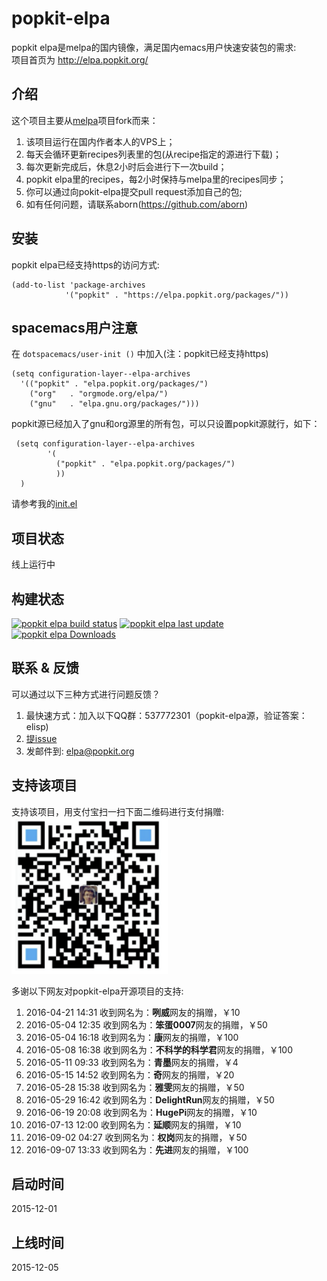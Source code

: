 # popkit-elpa
popkit elpa是melpa的国内镜像，满足国内emacs用户快速安装包的需求:  
项目首页为 http://elpa.popkit.org/

## 介绍
这个项目主要从[melpa](https://github.com/aborn/melpa)项目fork而来：  
1. 该项目运行在国内作者本人的VPS上；  
2. 每天会循环更新recipes列表里的包(从recipe指定的源进行下载)；  
3. 每次更新完成后，休息2小时后会进行下一次build；  
4. popkit elpa里的recipes，每2小时保持与melpa里的recipes同步；  
5. 你可以通过向pokit-elpa提交pull request添加自己的包;  
6. 如有任何问题，请联系aborn(https://github.com/aborn)

## 安装
popkit elpa已经支持https的访问方式:  
```elisp
(add-to-list 'package-archives
            '("popkit" . "https://elpa.popkit.org/packages/"))
```

## spacemacs用户注意
在 `dotspacemacs/user-init ()` 中加入(注：popkit已经支持https)
```elisp
(setq configuration-layer--elpa-archives
  '(("popkit" . "elpa.popkit.org/packages/")
    ("org"   . "orgmode.org/elpa/")
    ("gnu"   . "elpa.gnu.org/packages/")))

```
popkit源已经加入了gnu和org源里的所有包，可以只设置popkit源就行，如下：

```elisp
 (setq configuration-layer--elpa-archives
        '(
          ("popkit" . "elpa.popkit.org/packages/")
          ))
  )
```

请参考我的[init.el](https://github.com/aborn/.spacemacs.d/blob/master/init.el)

## 项目状态
线上运行中

## 构建状态
[![popkit elpa build status](https://elpa.popkit.org/packages/build-status.svg)](https://elpa.popkit.org/)
[![popkit elpa last update](https://elpa.popkit.org/packages/last_update.svg)](https://elpa.popkit.org/)
[![popkit elpa Downloads](http://elpa.popkit.org/packages/download_counts.svg)](https://elpa.popkit.org/)

## 联系 & 反馈
可以通过以下三种方式进行问题反馈？  
1. 最快速方式：加入以下QQ群：537772301（popkit-elpa源，验证答案：elisp)  
2. [提issue](https://github.com/aborn/popkit-elpa/issues/new)  
3. 发邮件到: elpa@popkit.org

## 支持该项目
支持该项目，用支付宝扫一扫下面二维码进行支付捐赠:  
<img src="html/donate.png" alt="支持该项目" style="width:250px;height:250px"/>

多谢以下网友对popkit-elpa开源项目的支持:  
1. 2016-04-21 14:31 收到网名为：**咧威**网友的捐赠，￥10  
2. 2016-05-04 12:35 收到网名为：**笨蛋0007**网友的捐赠，￥50  
3. 2016-05-04 16:18 收到网名为：**康**网友的捐赠，￥100  
4. 2016-05-08 16:38 收到网名为：**不科学的科学君**网友的捐赠，￥100  
5. 2016-05-11 09:33 收到网名为：**青墨**网友的捐赠，￥4  
6. 2016-05-15 14:52 收到网名为：**奇**网友的捐赠，￥20  
7. 2016-05-28 15:38 收到网名为：**雅雯**网友的捐赠，￥50  
8. 2016-05-29 16:42 收到网名为：**DelightRun**网友的捐赠，￥50  
9. 2016-06-19 20:08 收到网名为：**HugePi**网友的捐赠，￥10  
10. 2016-07-13 12:00 收到网名为：**延顺**网友的捐赠，￥10  
11. 2016-09-02 04:27 收到网名为：**权岗**网友的捐赠，￥50  
12. 2016-09-07 13:33 收到网名为：**先进**网友的捐赠，￥100

## 启动时间 
2015-12-01

## 上线时间
2015-12-05
